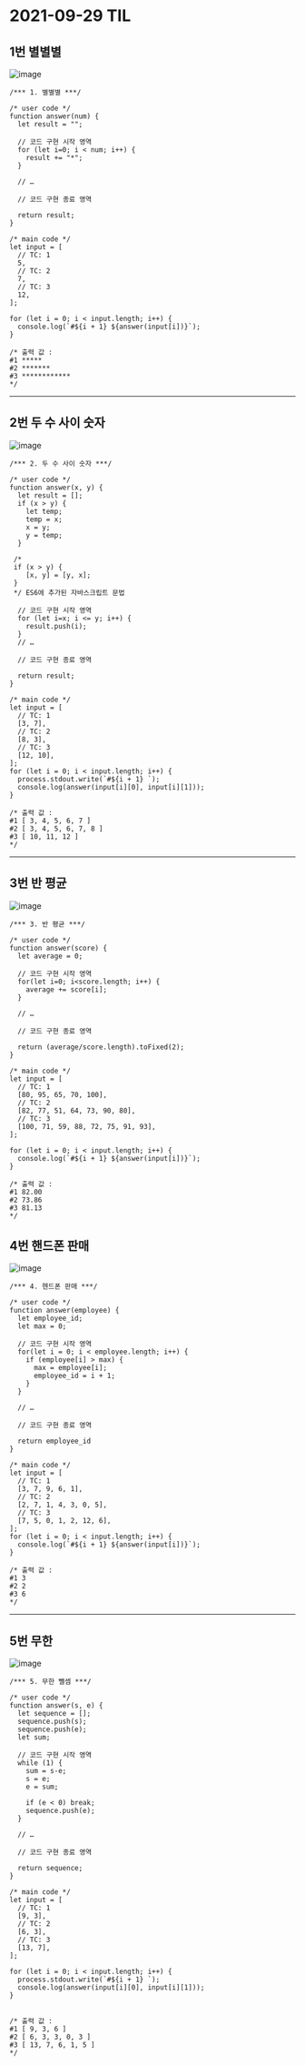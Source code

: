 # 2021-09-29 TIL

## 1번 별별별
![image](https://user-images.githubusercontent.com/58898466/135193255-df0540fc-fd62-47ef-97d5-bf2a28acd6f4.png)
~~~
/*** 1. 별별별 ***/

/* user code */
function answer(num) {
  let result = "";

  // 코드 구현 시작 영역
  for (let i=0; i < num; i++) {
    result += "*";
  }

  // …

  // 코드 구현 종료 영역

  return result;
}

/* main code */
let input = [
  // TC: 1
  5,
  // TC: 2
  7,
  // TC: 3
  12,
];

for (let i = 0; i < input.length; i++) {
  console.log(`#${i + 1} ${answer(input[i])}`);
}

/* 출력 값 :
#1 *****
#2 *******
#3 ************
*/
~~~
***

## 2번 두 수 사이 숫자
![image](https://user-images.githubusercontent.com/58898466/135199446-c9b79d84-26d5-463c-8e87-7c14eb7c560e.png)
~~~
/*** 2. 두 수 사이 숫자 ***/

/* user code */
function answer(x, y) {
  let result = [];
  if (x > y) {
    let temp; 
    temp = x;
    x = y;
    y = temp;
  }
 
 /*
 if (x > y) {
    [x, y] = [y, x];
 }
 */ ES6에 추가된 자바스크립트 문법
 
  // 코드 구현 시작 영역
  for (let i=x; i <= y; i++) {
    result.push(i);
  }
  // …

  // 코드 구현 종료 영역

  return result;
}

/* main code */
let input = [
  // TC: 1
  [3, 7],
  // TC: 2
  [8, 3],
  // TC: 3
  [12, 10],
];
for (let i = 0; i < input.length; i++) {
  process.stdout.write(`#${i + 1} `);
  console.log(answer(input[i][0], input[i][1]));
}

/* 출력 값 : 
#1 [ 3, 4, 5, 6, 7 ]
#2 [ 3, 4, 5, 6, 7, 8 ]
#3 [ 10, 11, 12 ]
*/
~~~
***

## 3번 반 평균
![image](https://user-images.githubusercontent.com/58898466/135200696-814b5dd2-9c17-4003-b4cf-9838c416d219.png)
~~~
/*** 3. 반 평균 ***/

/* user code */
function answer(score) {
  let average = 0;

  // 코드 구현 시작 영역
  for(let i=0; i<score.length; i++) {
    average += score[i];
  }

  // …

  // 코드 구현 종료 영역

  return (average/score.length).toFixed(2);
}

/* main code */
let input = [
  // TC: 1
  [80, 95, 65, 70, 100],
  // TC: 2
  [82, 77, 51, 64, 73, 90, 80],
  // TC: 3
  [100, 71, 59, 88, 72, 75, 91, 93],
];

for (let i = 0; i < input.length; i++) {
  console.log(`#${i + 1} ${answer(input[i])}`);
}

/* 출력 값 : 
#1 82.00
#2 73.86
#3 81.13
*/
~~~

## 4번 핸드폰 판매
![image](https://user-images.githubusercontent.com/58898466/135201613-4349ccab-8352-43c9-ab70-f50fcf245282.png)
~~~
/*** 4. 헨드폰 판매 ***/

/* user code */
function answer(employee) {
  let employee_id;
  let max = 0;

  // 코드 구현 시작 영역
  for(let i = 0; i < employee.length; i++) {
    if (employee[i] > max) {
      max = employee[i];
      employee_id = i + 1;
    }
  }

  // …

  // 코드 구현 종료 영역

  return employee_id
}

/* main code */
let input = [
  // TC: 1
  [3, 7, 9, 6, 1],
  // TC: 2
  [2, 7, 1, 4, 3, 0, 5],
  // TC: 3
  [7, 5, 0, 1, 2, 12, 6],
];
for (let i = 0; i < input.length; i++) {
  console.log(`#${i + 1} ${answer(input[i])}`);
}

/* 출력 값 : 
#1 3
#2 2
#3 6
*/
~~~
***

## 5번 무한 
![image](https://user-images.githubusercontent.com/58898466/135202432-0a0d8c34-bcc0-49cf-8401-b9d6cb83bc14.png)

~~~
/*** 5. 무한 뺄셈 ***/

/* user code */
function answer(s, e) {
  let sequence = [];
  sequence.push(s);
  sequence.push(e);
  let sum;

  // 코드 구현 시작 영역
  while (1) {
    sum = s-e;
    s = e;
    e = sum;

    if (e < 0) break;
    sequence.push(e);
  }

  // …

  // 코드 구현 종료 영역

  return sequence;
}

/* main code */
let input = [
  // TC: 1
  [9, 3],
  // TC: 2
  [6, 3],
  // TC: 3
  [13, 7],
];

for (let i = 0; i < input.length; i++) {
  process.stdout.write(`#${i + 1} `);
  console.log(answer(input[i][0], input[i][1]));
}


/* 출력 값 : 
#1 [ 9, 3, 6 ]
#2 [ 6, 3, 3, 0, 3 ]
#3 [ 13, 7, 6, 1, 5 ] 
*/
~~~
